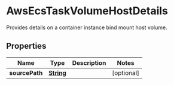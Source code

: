 

# AwsEcsTaskVolumeHostDetails

Provides details on a container instance bind mount host volume. 

## Properties

| Name | Type | Description | Notes |
|------------ | ------------- | ------------- | -------------|
|**sourcePath** | [**String**](String.md) |  |  [optional] |



